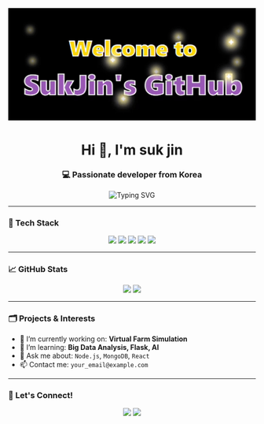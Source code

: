 <div align="center">
  <img src="assets/git.gif" alt="GitHub Banner" width="600"/>
</div>

<h1 align="center">Hi 👋, I'm suk jin</h1>
<h3 align="center">💻 Passionate developer from Korea</h3>

<p align="center">
  <img src="https://readme-typing-svg.herokuapp.com?font=Fira+Code&size=22&pause=1000&center=true&vCenter=true&width=435&lines=Welcome+to+my+GitHub!;I+love+coding+and+learning+💡" alt="Typing SVG" />
</p>

---

### 🧰 Tech Stack
<p align="center">
  <img src="https://img.shields.io/badge/Node.js-339933?style=flat&logo=node.js&logoColor=white"/>
  <img src="https://img.shields.io/badge/React-61DAFB?style=flat&logo=react&logoColor=black"/>
  <img src="https://img.shields.io/badge/MongoDB-47A248?style=flat&logo=mongodb&logoColor=white"/>
  <img src="https://img.shields.io/badge/Python-3776AB?style=flat&logo=python&logoColor=white"/>
  <img src="https://img.shields.io/badge/Tailwind_CSS-38B2AC?style=flat&logo=tailwind-css&logoColor=white"/>
</p>

---

### 📈 GitHub Stats
<p align="center">
  <img src="https://github-readme-stats.vercel.app/api?username=sukjin-github&show_icons=true&theme=tokyonight" height="180px"/>
  <img src="https://github-readme-stats.vercel.app/api/top-langs/?username=sukjin-github&layout=compact&theme=tokyonight" height="180px"/>
</p>

---

### 🗂️ Projects & Interests
- 🔭 I’m currently working on: **Virtual Farm Simulation**
- 🌱 I’m learning: **Big Data Analysis, Flask, AI**
- 💬 Ask me about: `Node.js`, `MongoDB`, `React`
- 📫 Contact me: `your_email@example.com`

---

### 📍 Let's Connect!
<p align="center">
  <a href="https://linkedin.com/in/yourprofile" target="_blank"><img src="https://img.shields.io/badge/LinkedIn-0A66C2?style=flat&logo=linkedin&logoColor=white"/></a>
  <a href="https://your-portfolio.com" target="_blank"><img src="https://img.shields.io/badge/Portfolio-000000?style=flat&logo=github&logoColor=white"/></a>
</p>
<!--
**H1ghz/H1ghZ** is a ✨ _special_ ✨ repository because its `README.md` (this file) appears on your GitHub profile.

Here are some ideas to get you started:

- 🔭 I’m currently working on ...
- 🌱 I’m currently learning ...
- 👯 I’m looking to collaborate on ...
- 🤔 I’m looking for help with ...
- 💬 Ask me about ...
- 📫 How to reach me: ...
- 😄 Pronouns: ...
- ⚡ Fun fact: ...
-->
